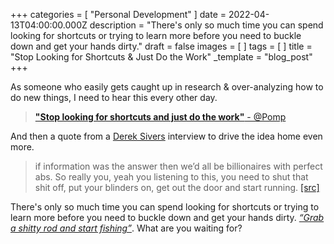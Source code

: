 +++
categories = [ "Personal Development" ]
date = 2022-04-13T04:00:00.000Z
description = "There's only so much time you can spend looking for shortcuts or trying to learn more before you need to buckle down and get your hands dirty."
draft = false
images = [ ]
tags = [ ]
title = "Stop Looking for Shortcuts & Just Do the Work"
_template = "blog_post"
+++

As someone who easily gets caught up in research & over-analyzing how to do new things, I need to hear this every other day.

> [**"Stop looking for shortcuts and just do the work"** - @Pomp](https://twitter.com/APompliano/status/1328378491469959170?s=20 "https://twitter.com/APompliano/status/1328378491469959170?s=20")

And then a quote from a [Derek Sivers](https://sive.rs/) interview to drive the idea home even more.

> if information was the answer then we’d all be billionaires with perfect abs. So really you, yeah you listening to this, you need to shut that shit off, put your blinders on, get out the door and start running. [\[src\]](https://sive.rs/2015-12-ferriss2)

There's only so much time you can spend looking for shortcuts or trying to learn more before you need to buckle down and get your hands dirty. [_“Grab a shitty rod and start fishing”_](https://www.dickiebush.com/articles/fishing). What are you waiting for?
